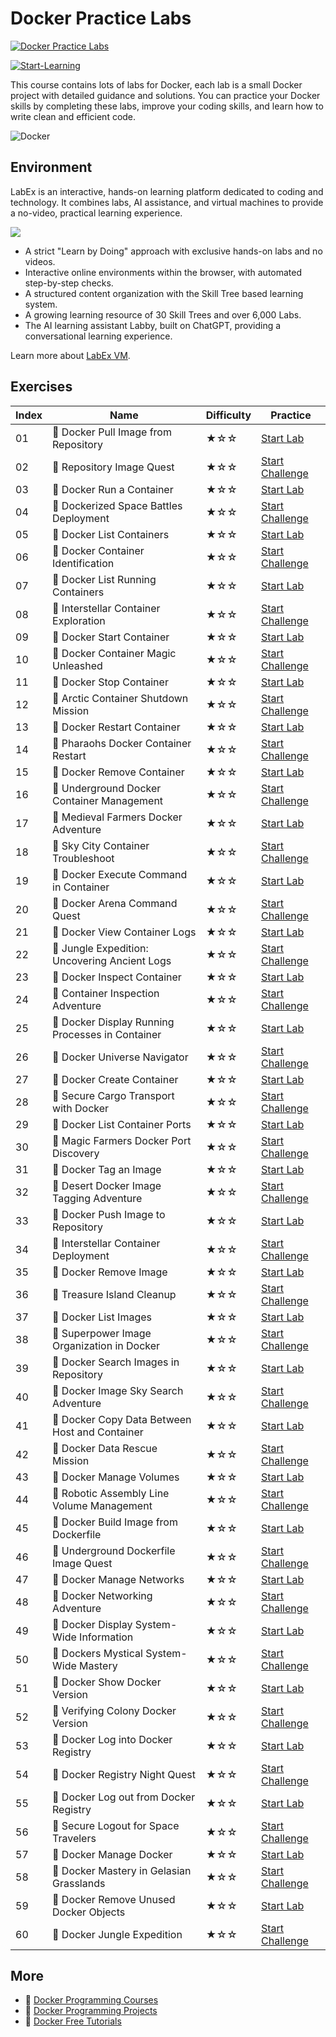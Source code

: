 # Docker Practice Labs

[![Docker Practice Labs](https://cover-creator.labex.io/docker-practice-labs.png)](https://labex.io/courses/docker-practice-labs)

[![Start-Learning](https://img.shields.io/badge/Start-Learning-whitesmoke?style=for-the-badge)](https://labex.io/courses/docker-practice-labs)

This course contains lots of labs for Docker, each lab is a small Docker project with detailed guidance and solutions. You can practice your Docker skills by completing these labs, improve your coding skills, and learn how to write clean and efficient code.

![Docker](https://img.shields.io/badge/Docker-whitesmoke?style=for-the-badge&logo=docker)


## Environment

LabEx is an interactive, hands-on learning platform dedicated to coding and technology. It combines labs, AI assistance, and virtual machines to provide a no-video, practical learning experience.

![](https://tutorial-screenshot.getvm.io/images/vm-1725247253.png)

- A strict "Learn by Doing" approach with exclusive hands-on labs and no videos.
- Interactive online environments within the browser, with automated step-by-step checks.
- A structured content organization with the Skill Tree based learning system.
- A growing learning resource of 30 Skill Trees and over 6,000 Labs.
- The AI learning assistant Labby, built on ChatGPT, providing a conversational learning experience.

Learn more about [LabEx VM](https://support.labex.io/using-labex/virtual-machine).

## Exercises

|   Index | Name                                             | Difficulty   | Practice                                                                                                                         |
|---------|--------------------------------------------------|--------------|----------------------------------------------------------------------------------------------------------------------------------|
|      01 | 📖 Docker Pull Image from Repository             | ★☆☆          | <a target='_blank' href='https://labex.io/tutorials/docker-docker-pull-image-from-repository-271485'>Start Lab</a>               |
|      02 | 🎯 Repository Image Quest                        | ★☆☆          | <a target='_blank' href='https://labex.io/labs/docker-repository-image-quest-271484'>Start Challenge</a>                         |
|      03 | 📖 Docker Run a Container                        | ★☆☆          | <a target='_blank' href='https://labex.io/tutorials/docker-docker-run-a-container-271495'>Start Lab</a>                          |
|      04 | 🎯 Dockerized Space Battles Deployment           | ★☆☆          | <a target='_blank' href='https://labex.io/labs/docker-dockerized-space-battles-deployment-271494'>Start Challenge</a>            |
|      05 | 📖 Docker List Containers                        | ★☆☆          | <a target='_blank' href='https://labex.io/tutorials/docker-docker-list-containers-271475'>Start Lab</a>                          |
|      06 | 🎯 Docker Container Identification               | ★☆☆          | <a target='_blank' href='https://labex.io/tutorials/docker-docker-container-identification-271474'>Start Challenge</a>           |
|      07 | 📖 Docker List Running Containers                | ★☆☆          | <a target='_blank' href='https://labex.io/tutorials/docker-docker-list-running-containers-271483'>Start Lab</a>                  |
|      08 | 🎯 Interstellar Container Exploration            | ★☆☆          | <a target='_blank' href='https://labex.io/labs/docker-interstellar-container-exploration-271482'>Start Challenge</a>             |
|      09 | 📖 Docker Start Container                        | ★☆☆          | <a target='_blank' href='https://labex.io/tutorials/docker-docker-start-container-271499'>Start Lab</a>                          |
|      10 | 🎯 Docker Container Magic Unleashed              | ★☆☆          | <a target='_blank' href='https://labex.io/labs/docker-docker-container-magic-unleashed-271498'>Start Challenge</a>               |
|      11 | 📖 Docker Stop Container                         | ★☆☆          | <a target='_blank' href='https://labex.io/tutorials/docker-docker-stop-container-271501'>Start Lab</a>                           |
|      12 | 🎯 Arctic Container Shutdown Mission             | ★☆☆          | <a target='_blank' href='https://labex.io/labs/docker-arctic-container-shutdown-mission-271500'>Start Challenge</a>              |
|      13 | 📖 Docker Restart Container                      | ★☆☆          | <a target='_blank' href='https://labex.io/tutorials/docker-docker-restart-container-271489'>Start Lab</a>                        |
|      14 | 🎯 Pharaohs Docker Container Restart             | ★☆☆          | <a target='_blank' href='https://labex.io/labs/docker-pharaohs-docker-container-restart-271488'>Start Challenge</a>              |
|      15 | 📖 Docker Remove Container                       | ★☆☆          | <a target='_blank' href='https://labex.io/tutorials/docker-docker-remove-container-271491'>Start Lab</a>                         |
|      16 | 🎯 Underground Docker Container Management       | ★☆☆          | <a target='_blank' href='https://labex.io/labs/docker-underground-docker-container-management-271490'>Start Challenge</a>        |
|      17 | 📖 Medieval Farmers Docker Adventure             | ★☆☆          | <a target='_blank' href='https://labex.io/tutorials/docker-medieval-farmers-docker-adventure-271453'>Start Lab</a>               |
|      18 | 🎯 Sky City Container Troubleshoot               | ★☆☆          | <a target='_blank' href='https://labex.io/labs/docker-sky-city-container-troubleshoot-271452'>Start Challenge</a>                |
|      19 | 📖 Docker Execute Command in Container           | ★☆☆          | <a target='_blank' href='https://labex.io/tutorials/docker-docker-execute-command-in-container-271461'>Start Lab</a>             |
|      20 | 🎯 Docker Arena Command Quest                    | ★☆☆          | <a target='_blank' href='https://labex.io/labs/docker-docker-arena-command-quest-271460'>Start Challenge</a>                     |
|      21 | 📖 Docker View Container Logs                    | ★☆☆          | <a target='_blank' href='https://labex.io/tutorials/docker-docker-view-container-logs-271473'>Start Lab</a>                      |
|      22 | 🎯 Jungle Expedition: Uncovering Ancient Logs    | ★☆☆          | <a target='_blank' href='https://labex.io/tutorials/docker-jungle-expedition-uncovering-ancient-logs-271472'>Start Challenge</a> |
|      23 | 📖 Docker Inspect Container                      | ★☆☆          | <a target='_blank' href='https://labex.io/tutorials/docker-docker-inspect-container-271467'>Start Lab</a>                        |
|      24 | 🎯 Container Inspection Adventure                | ★☆☆          | <a target='_blank' href='https://labex.io/labs/docker-container-inspection-adventure-271466'>Start Challenge</a>                 |
|      25 | 📖 Docker Display Running Processes in Container | ★☆☆          | <a target='_blank' href='https://labex.io/tutorials/docker-docker-display-running-processes-in-container-271507'>Start Lab</a>   |
|      26 | 🎯 Docker Universe Navigator                     | ★☆☆          | <a target='_blank' href='https://labex.io/labs/docker-docker-universe-navigator-271506'>Start Challenge</a>                      |
|      27 | 📖 Docker Create Container                       | ★☆☆          | <a target='_blank' href='https://labex.io/tutorials/docker-docker-create-container-271459'>Start Lab</a>                         |
|      28 | 🎯 Secure Cargo Transport with Docker            | ★☆☆          | <a target='_blank' href='https://labex.io/labs/docker-secure-cargo-transport-with-docker-271458'>Start Challenge</a>             |
|      29 | 📖 Docker List Container Ports                   | ★☆☆          | <a target='_blank' href='https://labex.io/tutorials/docker-docker-list-container-ports-271479'>Start Lab</a>                     |
|      30 | 🎯 Magic Farmers Docker Port Discovery           | ★☆☆          | <a target='_blank' href='https://labex.io/labs/docker-magic-farmers-docker-port-discovery-271478'>Start Challenge</a>            |
|      31 | 📖 Docker Tag an Image                           | ★☆☆          | <a target='_blank' href='https://labex.io/tutorials/docker-docker-tag-an-image-271505'>Start Lab</a>                             |
|      32 | 🎯 Desert Docker Image Tagging Adventure         | ★☆☆          | <a target='_blank' href='https://labex.io/labs/docker-desert-docker-image-tagging-adventure-271504'>Start Challenge</a>          |
|      33 | 📖 Docker Push Image to Repository               | ★☆☆          | <a target='_blank' href='https://labex.io/tutorials/docker-docker-push-image-to-repository-271487'>Start Lab</a>                 |
|      34 | 🎯 Interstellar Container Deployment             | ★☆☆          | <a target='_blank' href='https://labex.io/labs/docker-interstellar-container-deployment-271486'>Start Challenge</a>              |
|      35 | 📖 Docker Remove Image                           | ★☆☆          | <a target='_blank' href='https://labex.io/tutorials/docker-docker-remove-image-271493'>Start Lab</a>                             |
|      36 | 🎯 Treasure Island Cleanup                       | ★☆☆          | <a target='_blank' href='https://labex.io/labs/docker-treasure-island-cleanup-271492'>Start Challenge</a>                        |
|      37 | 📖 Docker List Images                            | ★☆☆          | <a target='_blank' href='https://labex.io/tutorials/docker-docker-list-images-271463'>Start Lab</a>                              |
|      38 | 🎯 Superpower Image Organization in Docker       | ★☆☆          | <a target='_blank' href='https://labex.io/labs/docker-superpower-image-organization-in-docker-271462'>Start Challenge</a>        |
|      39 | 📖 Docker Search Images in Repository            | ★☆☆          | <a target='_blank' href='https://labex.io/tutorials/docker-docker-search-images-in-repository-271497'>Start Lab</a>              |
|      40 | 🎯 Docker Image Sky Search Adventure             | ★☆☆          | <a target='_blank' href='https://labex.io/labs/docker-docker-image-sky-search-adventure-271496'>Start Challenge</a>              |
|      41 | 📖 Docker Copy Data Between Host and Container   | ★☆☆          | <a target='_blank' href='https://labex.io/tutorials/docker-docker-copy-data-between-host-and-container-271457'>Start Lab</a>     |
|      42 | 🎯 Docker Data Rescue Mission                    | ★☆☆          | <a target='_blank' href='https://labex.io/labs/docker-docker-data-rescue-mission-271456'>Start Challenge</a>                     |
|      43 | 📖 Docker Manage Volumes                         | ★☆☆          | <a target='_blank' href='https://labex.io/tutorials/docker-docker-manage-volumes-271511'>Start Lab</a>                           |
|      44 | 🎯 Robotic Assembly Line Volume Management       | ★☆☆          | <a target='_blank' href='https://labex.io/labs/docker-robotic-assembly-line-volume-management-271510'>Start Challenge</a>        |
|      45 | 📖 Docker Build Image from Dockerfile            | ★☆☆          | <a target='_blank' href='https://labex.io/tutorials/docker-docker-build-image-from-dockerfile-271455'>Start Lab</a>              |
|      46 | 🎯 Underground Dockerfile Image Quest            | ★☆☆          | <a target='_blank' href='https://labex.io/labs/docker-underground-dockerfile-image-quest-271454'>Start Challenge</a>             |
|      47 | 📖 Docker Manage Networks                        | ★☆☆          | <a target='_blank' href='https://labex.io/tutorials/docker-docker-manage-networks-271477'>Start Lab</a>                          |
|      48 | 🎯 Docker Networking Adventure                   | ★☆☆          | <a target='_blank' href='https://labex.io/labs/docker-docker-networking-adventure-271476'>Start Challenge</a>                    |
|      49 | 📖 Docker Display System-Wide Information        | ★☆☆          | <a target='_blank' href='https://labex.io/tutorials/docker-docker-display-system-wide-information-271465'>Start Lab</a>          |
|      50 | 🎯 Dockers Mystical System-Wide Mastery          | ★☆☆          | <a target='_blank' href='https://labex.io/labs/docker-dockers-mystical-system-wide-mastery-271464'>Start Challenge</a>           |
|      51 | 📖 Docker Show Docker Version                    | ★☆☆          | <a target='_blank' href='https://labex.io/tutorials/docker-docker-show-docker-version-271509'>Start Lab</a>                      |
|      52 | 🎯 Verifying Colony Docker Version               | ★☆☆          | <a target='_blank' href='https://labex.io/labs/docker-verifying-colony-docker-version-271508'>Start Challenge</a>                |
|      53 | 📖 Docker Log into Docker Registry               | ★☆☆          | <a target='_blank' href='https://labex.io/tutorials/docker-docker-log-into-docker-registry-271469'>Start Lab</a>                 |
|      54 | 🎯 Docker Registry Night Quest                   | ★☆☆          | <a target='_blank' href='https://labex.io/labs/docker-docker-registry-night-quest-271468'>Start Challenge</a>                    |
|      55 | 📖 Docker Log out from Docker Registry           | ★☆☆          | <a target='_blank' href='https://labex.io/tutorials/docker-docker-log-out-from-docker-registry-271471'>Start Lab</a>             |
|      56 | 🎯 Secure Logout for Space Travelers             | ★☆☆          | <a target='_blank' href='https://labex.io/labs/docker-secure-logout-for-space-travelers-271470'>Start Challenge</a>              |
|      57 | 📖 Docker Manage Docker                          | ★☆☆          | <a target='_blank' href='https://labex.io/tutorials/docker-docker-manage-docker-271503'>Start Lab</a>                            |
|      58 | 🎯 Docker Mastery in Gelasian Grasslands         | ★☆☆          | <a target='_blank' href='https://labex.io/labs/docker-docker-mastery-in-gelasian-grasslands-271502'>Start Challenge</a>          |
|      59 | 📖 Docker Remove Unused Docker Objects           | ★☆☆          | <a target='_blank' href='https://labex.io/tutorials/docker-docker-remove-unused-docker-objects-271481'>Start Lab</a>             |
|      60 | 🎯 Docker Jungle Expedition                      | ★☆☆          | <a target='_blank' href='https://labex.io/labs/docker-docker-jungle-expedition-271480'>Start Challenge</a>                       |

## More

- 🔗 [Docker Programming Courses](https://github.com/labex-labs/awesome-programming-courses)
- 🔗 [Docker Programming Projects](https://github.com/labex-labs/awesome-programming-projects)
- 🔗 [Docker Free Tutorials](https://github.com/labex-labs/docker-free-tutorials)

